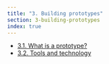 ```yaml
---
title: "3. Building prototypes"
section: 3-building-prototypes
index: true
---
```


- [3.1. What is a prototype?](3-1-what-is-prototype.html)
- [3.2. Tools and technology](3-2-tools-technology.html)

